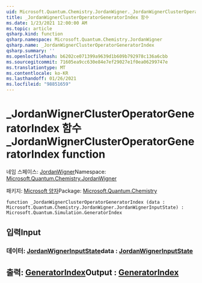```yaml
---
uid: Microsoft.Quantum.Chemistry.JordanWigner._JordanWignerClusterOperatorGeneratorIndex
title: _JordanWignerClusterOperatorGeneratorIndex 함수
ms.date: 1/23/2021 12:00:00 AM
ms.topic: article
qsharp.kind: function
qsharp.namespace: Microsoft.Quantum.Chemistry.JordanWigner
qsharp.name: _JordanWignerClusterOperatorGeneratorIndex
qsharp.summary: ''
ms.openlocfilehash: b6202ce071399a9639d1b609b792978c136a6cbb
ms.sourcegitcommit: 71605ea9cc630e84e7ef29027e1f0ea06299747e
ms.translationtype: MT
ms.contentlocale: ko-KR
ms.lasthandoff: 01/26/2021
ms.locfileid: "98851659"
---
```

# <a name="_jordanwignerclusteroperatorgeneratorindex-function"></a><span data-ttu-id="2cc9b-102">_JordanWignerClusterOperatorGeneratorIndex 함수</span><span class="sxs-lookup"><span data-stu-id="2cc9b-102">_JordanWignerClusterOperatorGeneratorIndex function</span></span>

<span data-ttu-id="2cc9b-103">네임 스페이스: [JordanWigner](xref:Microsoft.Quantum.Chemistry.JordanWigner)</span><span class="sxs-lookup"><span data-stu-id="2cc9b-103">Namespace: [Microsoft.Quantum.Chemistry.JordanWigner](xref:Microsoft.Quantum.Chemistry.JordanWigner)</span></span>

<span data-ttu-id="2cc9b-104">패키지: [Microsoft 양자](https://nuget.org/packages/Microsoft.Quantum.Chemistry)</span><span class="sxs-lookup"><span data-stu-id="2cc9b-104">Package: [Microsoft.Quantum.Chemistry](https://nuget.org/packages/Microsoft.Quantum.Chemistry)</span></span>




```qsharp
function _JordanWignerClusterOperatorGeneratorIndex (data : Microsoft.Quantum.Chemistry.JordanWigner.JordanWignerInputState) : Microsoft.Quantum.Simulation.GeneratorIndex
```


## <a name="input"></a><span data-ttu-id="2cc9b-105">입력</span><span class="sxs-lookup"><span data-stu-id="2cc9b-105">Input</span></span>

### <a name="data--jordanwignerinputstate"></a><span data-ttu-id="2cc9b-106">데이터: [JordanWignerInputState](xref:Microsoft.Quantum.Chemistry.JordanWigner.JordanWignerInputState)</span><span class="sxs-lookup"><span data-stu-id="2cc9b-106">data : [JordanWignerInputState](xref:Microsoft.Quantum.Chemistry.JordanWigner.JordanWignerInputState)</span></span>





## <a name="output--generatorindex"></a><span data-ttu-id="2cc9b-107">출력: [GeneratorIndex](xref:Microsoft.Quantum.Simulation.GeneratorIndex)</span><span class="sxs-lookup"><span data-stu-id="2cc9b-107">Output : [GeneratorIndex](xref:Microsoft.Quantum.Simulation.GeneratorIndex)</span></span>

